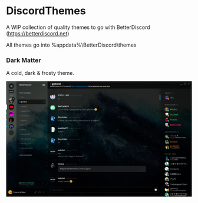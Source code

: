 # DiscordThemes
A WIP collection of quality themes to go with BetterDiscord (https://betterdiscord.net)

All themes go into %appdata%\BetterDiscord\themes

### Dark Matter
A cold, dark & frosty theme.

![Alt text](/dm-ss.png?raw=true "Optional Title")
